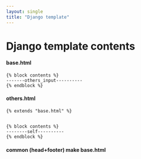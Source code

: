 ```yaml
---
layout: single
title: "Django template"
---
```




# Django template contents

#### base.html

```
{% block contents %}
-------others_input----------
{% endblock %}
```

#### others.html

```
{% extends "base.html" %}


{% block contents %}
--------self----------
{% endblock %}
```

#### common (head+footer) make base.html
